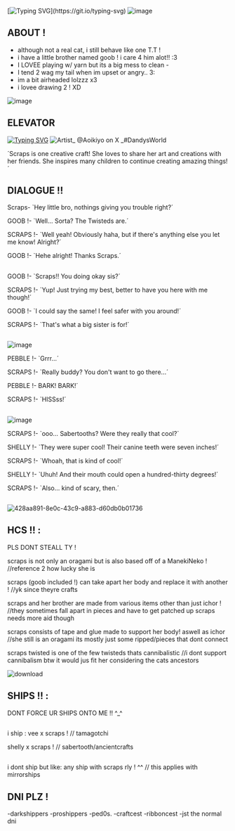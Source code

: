 [![Typing SVG](https://readme-typing-svg.demolab.com?font=Pixelify+Sans&pause=1000&color=00FF2B&width=435&lines=And+our+lucky+contestant+today+is..!+SCRAPS+!)](https://git.io/typing-svg)
![image](https://github.com/user-attachments/assets/72db6229-d211-46ff-b633-3db86a171318)

## ABOUT !
- although not a real cat, i still behave like one T.T ! 
- i have a little brother named goob ! i care 4 him alot!! :3
- I LOVEE playing w/ yarn but its a big mess to clean *-*
- I tend 2 wag my tail when im upset or angry.. 3:
- im a bit airheaded lolzzz x3
- i lovee drawing 2 ! XD

 ![image](https://github.com/user-attachments/assets/77690055-362b-4a12-ac02-c957db45cc86)

## ELEVATOR
[![Typing SVG](https://readme-typing-svg.demolab.com?font=Pixelify+Sans&pause=1000&color=000000&background=BEFFAE00&width=435&lines=V%3A++%60Well+if+it+isnt+scraps!%C2%B4;V%3A%60One+of+the+most+luckiest+toons+here!%C2%B4;S%3A%60idk+if+id+call+myself+lucky+but+thanks.%C2%B4.;V%3A%60That's+great!%C2%B4;V%3A%60Now+answer+me+this+winning+question!%C2%B4;S%3A%60Go+on%3F+%C2%B4;V%3A%60Who+was+the+contestant+that+won%C2%B4;V%3A%60ALLL+my+prizes.%C2%B4;V%3A%60EVERY+time.%C2%B4;V%3A%60FROM+LUCKY+GUESSES...%3F%3F%C2%B4;S%3A%60uhm..me..%3F%3F%C2%B4;V%3A%60++y+e+a+h+.+%C2%B4)](https://git.io/typing-svg)
![Artist_ @Aoikiyo on X _#DandysWorld](https://github.com/user-attachments/assets/d9bbb93a-e43d-4986-b93e-e8181edb06c5)

 ´Scraps is one creative craft! She loves to share her art and creations with her friends. She inspires many children to continue creating amazing things!´
## DIALOGUE !!
Scraps- `Hey little bro, nothings giving you trouble right?´
	
GOOB !- `Well... Sorta? The Twisteds are.´
	
SCRAPS !- `Well yeah! Obviously haha, but if there's anything else you let me know! Alright?´
	
GOOB !- `Hehe alright! Thanks Scraps.´
## 
GOOB !- `Scraps!! You doing okay sis?´
	
SCRAPS !- `Yup! Just trying my best, better to have you here with me though!´
	
GOOB !- `I could say the same! I feel safer with you around!´
	
SCRAPS !- `That's what a big sister is for!´
## 
![image](https://github.com/user-attachments/assets/a4892924-2297-4406-8bfe-ff08fc42773b)

PEBBLE !- `Grrr...´
	
SCRAPS !- `Really buddy? You don't want to go there...´
	
PEBBLE !-  BARK! BARK!´
	
SCRAPS !- `HISSss!´
##
![image](https://github.com/user-attachments/assets/3bca7413-4c3a-48e2-aacd-69814f867837)

SCRAPS !- `ooo… Sabertooths? Were they really that cool?´
	
SHELLY !- `They were super cool! Their canine teeth were seven inches!´
	
SCRAPS !- `Whoah, that is kind of cool!´
	
SHELLY !-  `Uhuh! And their mouth could open a hundred-thirty degrees!´	

SCRAPS !- `Also… kind of scary, then.´

##
![428aa891-8e0c-43c9-a883-d60db0b01736](https://github.com/user-attachments/assets/da7cab55-f760-4c52-bcf7-f69cb9b4823a) 

## HCS !! :
PLS DONT STEALL TY !

scraps is not only an oragami but is also based off of a ManekiNeko !
//reference 2 how lucky she is

scraps (goob included !) can take apart her body and replace it with another ! 
//yk since theyre crafts

scraps and her brother are made from various items other than just ichor !
//they sometimes fall apart in pieces and have to get patched up scraps needs more aid though

scraps consists of tape and glue made to support her body! aswell as ichor
//she still is an oragami its mostly just some ripped/pieces that dont connect

scraps twisted is one of the few twisteds thats cannibalistic
//i dont support cannibalism btw it would jus fit her considering the cats ancestors

![download](https://github.com/user-attachments/assets/a3bad0f6-8f66-4cf3-ad7f-9365dfcf98ce)

## SHIPS !! : 
DONT FORCE UR SHIPS ONTO ME !! ^_^
## 
i ship :
vee x scraps ! // tamagotchi

shelly x scraps ! // sabertooth/ancientcrafts
##
i dont ship but like: 
any ship with scraps rly ! ^^
// this applies with mirrorships 
## DNI PLZ !
-darkshippers
-proshippers
-ped0s.
-craftcest
-ribboncest
-jst the normal dni 






